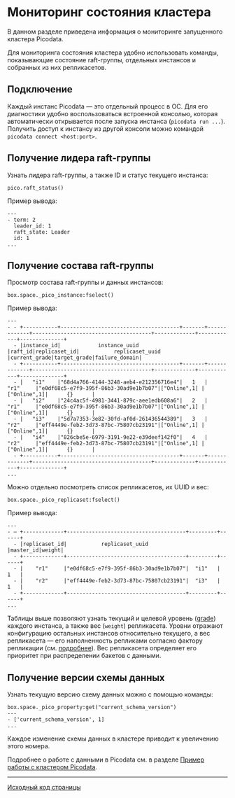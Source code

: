 # Мониторинг состояния кластера
В данном разделе приведена информация о мониторинге запущенного кластера Picodata.

Для мониторинга состояния кластера удобно использовать команды,
показывающие состояние raft-группы, отдельных инстансов и собранных из
них репликасетов.

## Подключение
Каждый инстанс Picodata — это отдельный процесс в ОС. Для его
диагностики удобно воспользоваться встроенной консолью, которая
автоматически открывается после запуска инстанса (`picodata run ...`).
Получить доступ к инстансу из другой консоли можно командой `picodata
connect <host:port>`.

## Получение лидера raft-группы
Узнать лидера raft-группы, а также ID и статус текущего инстанса:
```
pico.raft_status()
```

Пример вывода:
```
---
- term: 2
  leader_id: 1
  raft_state: Leader
  id: 1
...

```
## Получение состава raft-группы 
Просмотр состава raft-группы и данных инстансов:
```
box.space._pico_instance:fselect()
```
Пример вывода:
```
---
- - ​+-----------+--------------------------------------+-------+-------------+--------------------------------------+-------------+------------+--------------+
  - ​|instance_id|            instance_uuid             |raft_id|replicaset_id|           replicaset_uuid            |current_grade|target_grade|failure_domain|
  - ​+-----------+--------------------------------------+-------+-------------+--------------------------------------+-------------+------------+--------------+
  - ​|   "i1"    |"68d4a766-4144-3248-aeb4-e212356716e4"|   1   |    "r1"     |"e0df68c5-e7f9-395f-86b3-30ad9e1b7b07"|["Online",1] |["Online",1]|      {}      |
  - ​|   "i2"    |"24c4ac5f-4981-3441-879c-aee1edb608a6"|   2   |    "r1"     |"e0df68c5-e7f9-395f-86b3-30ad9e1b7b07"|["Online",1] |["Online",1]|      {}      |
  - ​|   "i3"    |"5d7a7353-3e82-30fd-af0d-261436544389"|   3   |    "r2"     |"eff4449e-feb2-3d73-87bc-75807cb23191"|["Online",1] |["Online",1]|      {}      |
  - ​|   "i4"    |"826cbe5e-6979-3191-9e22-e39deef142f0"|   4   |    "r2"     |"eff4449e-feb2-3d73-87bc-75807cb23191"|["Online",1] |["Online",1]|      {}      |
  - ​+-----------+--------------------------------------+-------+-------------+--------------------------------------+-------------+------------+--------------+
...

```

Можно отдельно посмотреть список репликасетов, их UUID и вес:
```
box.space._pico_replicaset:fselect()
```
Пример вывода:
```
---
- — ​+-------------+--------------------------------------+---------+------+
  - ​|replicaset_id|           replicaset_uuid            |master_id|weight|
  - ​+-------------+--------------------------------------+---------+------+
  - ​|    "r1"     |"e0df68c5-e7f9-395f-86b3-30ad9e1b7b07"|  "i1"   |  1   |
  - ​|    "r2"     |"eff4449e-feb2-3d73-87bc-75807cb23191"|  "i3"   |  1   |
  - ​+-------------+--------------------------------------+---------+------+
...

```
Таблицы выше позволяют узнать текущий и целевой уровень ([grade](glossary.md#грейд-grade))
каждого инстанса, а также вес (`weight`) репликасета. Уровни отражают
конфигурацию остальных инстансов относительно текущего, а вес
репликасета — его наполненность репликами согласно фактору репликации
(см. [подробнее](../clustering)). Вес репликасета определяет его
приоритет при распределении бакетов с данными.

## Получение версии схемы данных

Узнать текущую версию схему данных можно с помощью команды:
```
box.space._pico_property:get("current_schema_version")
---
- ['current_schema_version', 1] 
...
```
Каждое изменение схемы данных в кластере приводит к
увеличению этого номера. 

Подробнее о работе с данными в Picodata см. в разделе
[Пример работы с кластером Picodata](../tutorial). 

---
[Исходный код страницы](https://git.picodata.io/picodata/picodata/docs/-/blob/main/docs/monitoring.md)
